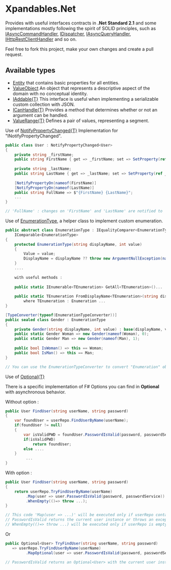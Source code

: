 # Xpandables.Net
Provides with useful interfaces contracts in **.Net Standard 2.1** and some implementations mostly following the spirit of SOLID principles, such as [IAsyncCommandHandler](https://github.com/Francescolis/Xpandables.Net/blob/master/Xpandables.Net/Commands/IAsyncCommandHandler.cs), [IDispatcher](https://github.com/Francescolis/Xpandables.Net/blob/master/Xpandables.Net/Dispatchers/IDispatcher.cs), [IAsyncQueryHandler](https://github.com/Francescolis/Xpandables.Net/blob/master/Xpandables.Net/Queries/IAsyncQueryHandler.cs), [IHttpRestClientHandler](https://github.com/Francescolis/Xpandables.Net/blob/master/Xpandables.Net/HttpRestClient/IHttpRestClientHandler.cs) and so on.

Feel free to fork this project, make your own changes and create a pull request.

## Available types
- [Entity](https://github.com/Francescolis/Xpandables.Net/blob/master/Xpandables.Net/Entity.cs) that contains basic properties for all entities.
- [ValueObject](https://github.com/Francescolis/Xpandables.Net/blob/master/Xpandables.Net/ValueObject.cs) An object that represents a descriptive aspect of the domain with no conceptual identity.
- [IAddable{T}](https://github.com/Francescolis/Xpandables.Net/blob/master/Xpandables.Net/IAddable.cs) This interface is useful when implementing a serializable custom collection with JSON.
- [ICanHandle{T}](https://github.com/Francescolis/Xpandables.Net/blob/master/Xpandables.Net/ICanHandle.cs) Provides a method that determines whether or not an argument can be handled.
- [ValueRange{T}](https://github.com/Francescolis/Xpandables.Net/blob/master/Xpandables.Net/ValueRange.cs) Defines a pair of values, representing a segment.


Use of [NotifyPropertyChanged{T}](https://github.com/Francescolis/Xpandables.Net/blob/master/Xpandables.Net/Notifications/NotifyPropertyChanged.cs) Implementation for "INotifyPropertyChanged".

```C#
public class User : NotifyPropertyChanged<User>
{
    private string _firstName;
    public string FirstName { get => _firstName; set => SetProperty(ref _firstName, value); }
    
    private string _lastName;
    public string LastName { get => _lastName; set => SetProperty(ref _lastName, value); }
    
    [NotifyPropertyOn(nameof(FirstName)]
    [NotifyPropertyOn(nameof(LastName)]
    public string FullName => $"{FirstName} {LastName}";
    ...
}

// 'FullName' : changes on 'FirstName' and 'LastName' are notified to 'FullName'.
```


Use of [EnumerationType](https://github.com/Francescolis/Xpandables.Net/blob/master/Xpandables.Net/Enumerations/EnumerationType.cs), a helper class to implement custom enumeration.

```C#
public abstract class EnumerationType : IEqualityComparer<EnumerationType>, IEquatable<EnumerationType>,
    IComparable<EnumerationType>
{
    protected EnumerationType(string displayName, int value)
    {
        Value = value;
        DisplayName = displayName ?? throw new ArgumentNullException(nameof(displayName));
    }
    ....
    
    with useful methods :
    
    public static IEnumerable<TEnumeration> GetAll<TEnumeration>()...
    
    public static TEnumeration FromDisplayName<TEnumeration>(string displayName)
        where TEnumeration : Enumeration ...        
}

[TypeConverter(typeof(EnumerationTypeConverter))]
public sealed class Gender : EnumerationType
{
    private Gender(string displayName, int value) : base(displayName, value) { }
    public static Gender Woman => new Gender(nameof(Woman), 0);
    public static Gender Man => new Gender(nameof(Man), 1);
    
    public bool IsWoman() => this == Woman;
    public bool IsMan() => this == Man;
}

// You can use the EnumerationTypeConverter to convert "Enumeration" objects to and from string representations.

```

Use of [Optional{T}](https://github.com/Francescolis/Xpandables.Net/blob/master/Xpandables.Net/Optionals/Optional.cs)

There is a specific implementation of F# Options you can find in **Optional<T>** with asynchronous behavior.

Without option :

```C#
public User FindUser(string userName, string password)
{
    var foundUser = userRepo.FindUserByName(userName);
    if(foundUser != null)
    {
        var isValidPWD = foundUser.PasswordIsValid(password, passwordService);
        if(isValidPWD)
            return foundUser;
        else ....
    }
         ...
}
```

With option :

```C#
public User FindUser(string userName, string password)
{
    return userRepo.TryFindUserByName(userName)
         .Map(user => user.PasswordIsValid(password, passwordService)) 
         .WhenEmpty(()=> throw ...);
}

// This code 'Map(user => ...)' will be executed only if userRepo contains a value.
// PasswordIsValid returns the current user instance or throws an exception.
// WhenEmpty(()=> throw ...) will be executed only if userRepo is empty.
```
Or

```C#
public Optional<User> TryFindUser(string userName, string password)
   => userRepo.TryFindUserByName(userName)
         .MapOptional(user => user.PasswordIsValid(password, passwordService));
         
// PasswordIsValid returns an Optional<User> with the current user instance if Ok or empty.
```
